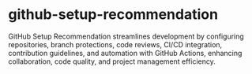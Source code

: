 # github-setup-recommendation
GitHub Setup Recommendation streamlines development by configuring repositories, branch protections, code reviews, CI/CD integration, contribution guidelines, and automation with GitHub Actions, enhancing collaboration, code quality, and project management efficiency.
